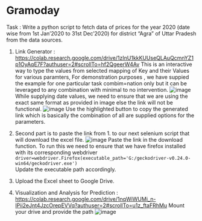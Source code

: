 # Gramoday

Task :
Write a python script to fetch data of prices for the year 2020 (date wise from 1st Jan’2020 to 31st Dec’2020) for district “Agra” of Uttar Pradesh from the data sources.

1. Link Generator : https://colab.research.google.com/drive/1zInU1kkKUUseQLAuQcmnYZ1p1OyAqE7F?authuser=2#scrollTo=hf2QgeerW4Av
This is an interactive way to type the values from selected mapping of Key and their Values for various paramters,
For demonstration purposes , we have suppied the example for one particular task combim=nation only but it can be leveraged to any combination with minimal to no intervention.
![image](https://user-images.githubusercontent.com/24694205/117212991-ab38b300-ae18-11eb-8759-75f8276c7a56.png)
While supplying date values, we need to ensure that we are using the exact same format as provided in image else the link will not be functional.
![image](https://user-images.githubusercontent.com/24694205/117213321-16828500-ae19-11eb-92d1-1cd37ecbeedf.png)
Use the highlighted button to copy the generated link which is basically the combination of all are supplied options for the parameters.

2. Second part is to paste the link from 1. to our next selenium script that will download the excel file. 
![image](https://user-images.githubusercontent.com/24694205/117213689-94469080-ae19-11eb-9855-09fdd2a56fc8.png)
Paste the link in the download function.
To run this we need to ensure that we have firefox installed with its corresponding webdriver
```driver=webdriver.Firefox(executable_path='G:/geckodriver-v0.24.0-win64/geckodriver.exe')```	
Update the executable path accordingly.

3. Upload the Excel sheet to Google Drive.
4. Visualization and Analysis for Prediction : https://colab.research.google.com/drive/1nqWiWUMi_n-IPii2eJnt4JzcOrepEVVq?authuser=2#scrollTo=u1z_ftaFRhMu
   Mount your drive and provide the path ![image](https://user-images.githubusercontent.com/24694205/117214415-69107100-ae1a-11eb-9c4e-bcea97626c3b.png)
